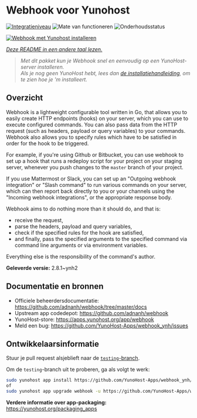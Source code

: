 <!--
NB: Deze README is automatisch gegenereerd door <https://github.com/YunoHost/apps/tree/master/tools/readme_generator>
Hij mag NIET handmatig aangepast worden.
-->

# Webhook voor Yunohost

[![Integratieniveau](https://apps.yunohost.org/badge/integration/webhook)](https://ci-apps.yunohost.org/ci/apps/webhook/)
![Mate van functioneren](https://apps.yunohost.org/badge/state/webhook)
![Onderhoudsstatus](https://apps.yunohost.org/badge/maintained/webhook)

[![Webhook met Yunohost installeren](https://install-app.yunohost.org/install-with-yunohost.svg)](https://install-app.yunohost.org/?app=webhook)

*[Deze README in een andere taal lezen.](./ALL_README.md)*

> *Met dit pakket kun je Webhook snel en eenvoudig op een YunoHost-server installeren.*  
> *Als je nog geen YunoHost hebt, lees dan [de installatiehandleiding](https://yunohost.org/install), om te zien hoe je 'm installeert.*

## Overzicht

Webhook is a lightweight configurable tool written in Go, that allows you to easily create HTTP endpoints (hooks) on your server, which you can use to execute configured commands. You can also pass data from the HTTP request (such as headers, payload or query variables) to your commands. Webhook also allows you to specify rules which have to be satisfied in order for the hook to be triggered.

For example, if you're using Github or Bitbucket, you can use webhook to set up a hook that runs a redeploy script for your project on your staging server, whenever you push changes to the `master` branch of your project.

If you use Mattermost or Slack, you can set up an "Outgoing webhook integration" or "Slash command" to run various commands on your server, which can then report back directly to you or your channels using the "Incoming webhook integrations", or the appropriate response body.

Webhook aims to do nothing more than it should do, and that is:

- receive the request,
- parse the headers, payload and query variables,
- check if the specified rules for the hook are satisfied,
- and finally, pass the specified arguments to the specified command via command line arguments or via environment variables.

Everything else is the responsibility of the command's author.


**Geleverde versie:** 2.8.1~ynh2
## Documentatie en bronnen

- Officiele beheerdersdocumentatie: <https://github.com/adnanh/webhook/tree/master/docs>
- Upstream app codedepot: <https://github.com/adnanh/webhook>
- YunoHost-store: <https://apps.yunohost.org/app/webhook>
- Meld een bug: <https://github.com/YunoHost-Apps/webhook_ynh/issues>

## Ontwikkelaarsinformatie

Stuur je pull request alsjeblieft naar de [`testing`-branch](https://github.com/YunoHost-Apps/webhook_ynh/tree/testing).

Om de `testing`-branch uit te proberen, ga als volgt te werk:

```bash
sudo yunohost app install https://github.com/YunoHost-Apps/webhook_ynh/tree/testing --debug
of
sudo yunohost app upgrade webhook -u https://github.com/YunoHost-Apps/webhook_ynh/tree/testing --debug
```

**Verdere informatie over app-packaging:** <https://yunohost.org/packaging_apps>
